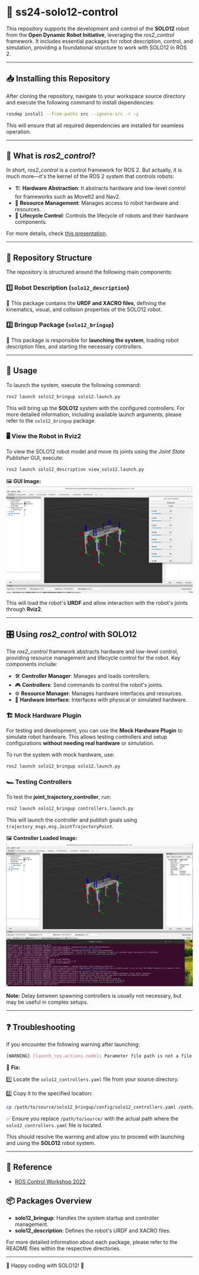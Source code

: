 # 🚀 ss24-solo12-control

This repository supports the development and control of the **SOLO12** robot from the **Open Dynamic Robot Initiative**, leveraging the *ros2_control* framework. It includes essential packages for robot description, control, and simulation, providing a foundational structure to work with SOLO12 in ROS 2.

---

## 📥 Installing this Repository

After cloning the repository, navigate to your workspace source directory and execute the following command to install dependencies:

```bash
rosdep install --from-paths src --ignore-src -r -y
```

This will ensure that all required dependencies are installed for seamless operation.

---

## 🤖 What is *ros2_control*?

In short, *ros2_control* is a control framework for ROS 2. But actually, it is much more—it's the kernel of the ROS 2 system that controls robots:

- 🏗 **Hardware Abstraction**: It abstracts hardware and low-level control for frameworks such as MoveIt2 and Nav2.
- 🔄 **Resource Management**: Manages access to robot hardware and resources.
- 📜 **Lifecycle Control**: Controls the lifecycle of robots and their hardware components.

For more details, check [this presentation](https://control.ros.org/master/doc/resources/resources.html#ros-world-2021).

---

## 📂 Repository Structure

The repository is structured around the following main components:

### 1️⃣ Robot Description (`solo12_description`)
📌 This package contains the **URDF and XACRO files**, defining the kinematics, visual, and collision properties of the SOLO12 robot.

### 2️⃣ Bringup Package (`solo12_bringup`)
📌 This package is responsible for **launching the system**, loading robot description files, and starting the necessary controllers.

---

## 🚀 Usage

To launch the system, execute the following command:

```bash
ros2 launch solo12_bringup solo12.launch.py
```

This will bring up the **SOLO12** system with the configured controllers. For more detailed information, including available launch arguments, please refer to the `solo12_bringup` package.

### 🖥 View the Robot in Rviz2

To view the SOLO12 robot model and move its joints using the *Joint State Publisher* GUI, execute:

```bash
ros2 launch solo12_description view_solo12.launch.py
```

🖼️ **GUI Image:**
![GUI Image](images/GUI.png)

This will load the robot's **URDF** and allow interaction with the robot's joints through **Rviz2**.

---

## 🎛️ Using *ros2_control* with SOLO12

The *ros2_control* framework abstracts hardware and low-level control, providing resource management and lifecycle control for the robot. Key components include:

- 🛠 **Controller Manager**: Manages and loads controllers.
- 🎮 **Controllers**: Send commands to control the robot's joints.
- ⚙ **Resource Manager**: Manages hardware interfaces and resources.
- 🔌 **Hardware Interface**: Interfaces with physical or simulated hardware.

### 🏗 Mock Hardware Plugin

For testing and development, you can use the **Mock Hardware Plugin** to simulate robot hardware. This allows testing controllers and setup configurations **without needing real hardware** or simulation.

To run the system with mock hardware, use:

```bash
ros2 launch solo12_bringup solo12.launch.py
```

### 🏎️ Testing Controllers

To test the **joint_trajectory_controller**, run:

```bash
ros2 launch solo12_bringup controllers.launch.py
```

This will launch the controller and publish goals using `trajectory_msgs.msg.JointTrajectoryPoint`.

🖼️ **Controller Loaded Image:**
![Controller Loaded](images/Controller_Loaded.png)

**Note:** Delay between spawning controllers is usually not necessary, but may be useful in complex setups.

---

## ❓ Troubleshooting

If you encounter the following warning after launching:

```bash
[WARNING] [launch_ros.actions.node]: Parameter file path is not a file: /path/to/source/install/solo12_bringup/share/solo12_bringup/config/solo12_controllers.yaml
```

🔧 **Fix:**

1️⃣ Locate the `solo12_controllers.yaml` file from your source directory.

2️⃣ Copy it to the specified location:

```bash
cp /path/to/source/solo12_bringup/config/solo12_controllers.yaml /path/to/source/install/solo12_bringup/share/solo12_bringup/config/
```

✅ Ensure you replace `/path/to/source/` with the actual path where the `solo12_controllers.yaml` file is located.

This should resolve the warning and allow you to proceed with launching and using the **SOLO12** robot system.

---

## 🔗 Reference

- [ROS Control Workshop 2022](https://github.com/ros-controls/roscon2022_workshop)

## 📦 Packages Overview

- **solo12_bringup**: Handles the system startup and controller management.
- **solo12_description**: Defines the robot's URDF and XACRO files.

For more detailed information about each package, please refer to the README files within the respective directories.

---

🚀 Happy coding with SOLO12! 🎉

